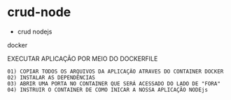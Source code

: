 # crud-node


- crud nodejs 

docker 

EXECUTAR APLICAÇÃO POR MEIO DO DOCKERFILE

	01) COPIAR TODOS OS ARQUIVOS DA APLICAÇÃO ATRAVES DO CONTAINER DOCKER
	02) INSTALAR AS DEPENDÊNCIAS
	03) ABRIR UMA PORTA NO CONTAINER QUE SERÁ ACESSADO DO LADO DE "FORA"
	04) INSTRUIR O CONTAINER DE COMO INICAR A NOSSA APLICAÇÃO NODEjs
